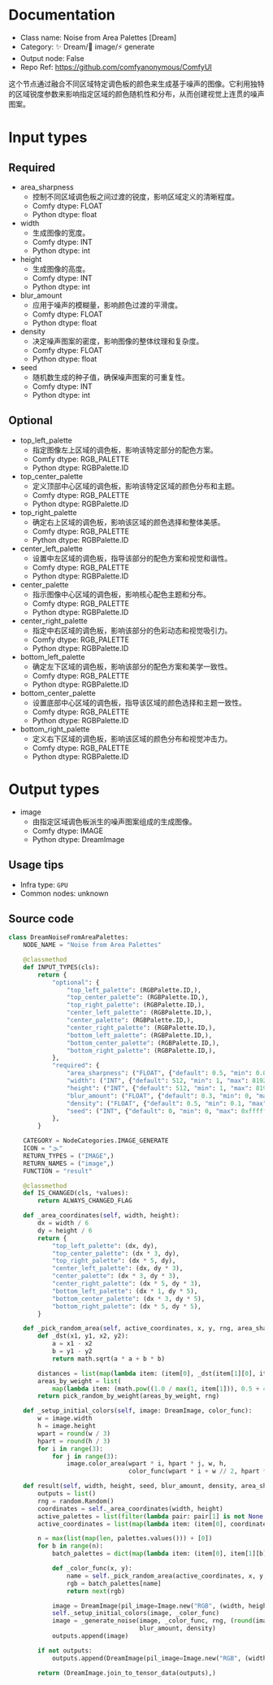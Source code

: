 
# Documentation
- Class name: Noise from Area Palettes [Dream]
- Category: ✨ Dream/🌄 image/⚡ generate
- Output node: False
- Repo Ref: https://github.com/comfyanonymous/ComfyUI

这个节点通过融合不同区域特定调色板的颜色来生成基于噪声的图像。它利用独特的区域锐度参数来影响指定区域的颜色随机性和分布，从而创建视觉上连贯的噪声图案。

# Input types
## Required
- area_sharpness
    - 控制不同区域调色板之间过渡的锐度，影响区域定义的清晰程度。
    - Comfy dtype: FLOAT
    - Python dtype: float
- width
    - 生成图像的宽度。
    - Comfy dtype: INT
    - Python dtype: int
- height
    - 生成图像的高度。
    - Comfy dtype: INT
    - Python dtype: int
- blur_amount
    - 应用于噪声的模糊量，影响颜色过渡的平滑度。
    - Comfy dtype: FLOAT
    - Python dtype: float
- density
    - 决定噪声图案的密度，影响图像的整体纹理和复杂度。
    - Comfy dtype: FLOAT
    - Python dtype: float
- seed
    - 随机数生成的种子值，确保噪声图案的可重复性。
    - Comfy dtype: INT
    - Python dtype: int
## Optional
- top_left_palette
    - 指定图像左上区域的调色板，影响该特定部分的配色方案。
    - Comfy dtype: RGB_PALETTE
    - Python dtype: RGBPalette.ID
- top_center_palette
    - 定义顶部中心区域的调色板，影响该特定区域的颜色分布和主题。
    - Comfy dtype: RGB_PALETTE
    - Python dtype: RGBPalette.ID
- top_right_palette
    - 确定右上区域的调色板，影响该区域的颜色选择和整体美感。
    - Comfy dtype: RGB_PALETTE
    - Python dtype: RGBPalette.ID
- center_left_palette
    - 设置中左区域的调色板，指导该部分的配色方案和视觉和谐性。
    - Comfy dtype: RGB_PALETTE
    - Python dtype: RGBPalette.ID
- center_palette
    - 指示图像中心区域的调色板，影响核心配色主题和分布。
    - Comfy dtype: RGB_PALETTE
    - Python dtype: RGBPalette.ID
- center_right_palette
    - 指定中右区域的调色板，影响该部分的色彩动态和视觉吸引力。
    - Comfy dtype: RGB_PALETTE
    - Python dtype: RGBPalette.ID
- bottom_left_palette
    - 确定左下区域的调色板，影响该部分的配色方案和美学一致性。
    - Comfy dtype: RGB_PALETTE
    - Python dtype: RGBPalette.ID
- bottom_center_palette
    - 设置底部中心区域的调色板，指导该区域的颜色选择和主题一致性。
    - Comfy dtype: RGB_PALETTE
    - Python dtype: RGBPalette.ID
- bottom_right_palette
    - 定义右下区域的调色板，影响该区域的颜色分布和视觉冲击力。
    - Comfy dtype: RGB_PALETTE
    - Python dtype: RGBPalette.ID

# Output types
- image
    - 由指定区域调色板派生的噪声图案组成的生成图像。
    - Comfy dtype: IMAGE
    - Python dtype: DreamImage


## Usage tips
- Infra type: `GPU`
- Common nodes: unknown


## Source code
```python
class DreamNoiseFromAreaPalettes:
    NODE_NAME = "Noise from Area Palettes"

    @classmethod
    def INPUT_TYPES(cls):
        return {
            "optional": {
                "top_left_palette": (RGBPalette.ID,),
                "top_center_palette": (RGBPalette.ID,),
                "top_right_palette": (RGBPalette.ID,),
                "center_left_palette": (RGBPalette.ID,),
                "center_palette": (RGBPalette.ID,),
                "center_right_palette": (RGBPalette.ID,),
                "bottom_left_palette": (RGBPalette.ID,),
                "bottom_center_palette": (RGBPalette.ID,),
                "bottom_right_palette": (RGBPalette.ID,),
            },
            "required": {
                "area_sharpness": ("FLOAT", {"default": 0.5, "min": 0.0, "max": 1.0, "step": 0.05}),
                "width": ("INT", {"default": 512, "min": 1, "max": 8192}),
                "height": ("INT", {"default": 512, "min": 1, "max": 8192}),
                "blur_amount": ("FLOAT", {"default": 0.3, "min": 0, "max": 1.0, "step": 0.05}),
                "density": ("FLOAT", {"default": 0.5, "min": 0.1, "max": 1.0, "step": 0.025}),
                "seed": ("INT", {"default": 0, "min": 0, "max": 0xffffffffffffffff}),
            },
        }

    CATEGORY = NodeCategories.IMAGE_GENERATE
    ICON = "🌫"
    RETURN_TYPES = ("IMAGE",)
    RETURN_NAMES = ("image",)
    FUNCTION = "result"

    @classmethod
    def IS_CHANGED(cls, *values):
        return ALWAYS_CHANGED_FLAG

    def _area_coordinates(self, width, height):
        dx = width / 6
        dy = height / 6
        return {
            "top_left_palette": (dx, dy),
            "top_center_palette": (dx * 3, dy),
            "top_right_palette": (dx * 5, dy),
            "center_left_palette": (dx, dy * 3),
            "center_palette": (dx * 3, dy * 3),
            "center_right_palette": (dx * 5, dy * 3),
            "bottom_left_palette": (dx * 1, dy * 5),
            "bottom_center_palette": (dx * 3, dy * 5),
            "bottom_right_palette": (dx * 5, dy * 5),
        }

    def _pick_random_area(self, active_coordinates, x, y, rng, area_sharpness):
        def _dst(x1, y1, x2, y2):
            a = x1 - x2
            b = y1 - y2
            return math.sqrt(a * a + b * b)

        distances = list(map(lambda item: (item[0], _dst(item[1][0], item[1][1], x, y)), active_coordinates))
        areas_by_weight = list(
            map(lambda item: (math.pow((1.0 / max(1, item[1])), 0.5 + 4.5 * area_sharpness), item[0]), distances))
        return pick_random_by_weight(areas_by_weight, rng)

    def _setup_initial_colors(self, image: DreamImage, color_func):
        w = image.width
        h = image.height
        wpart = round(w / 3)
        hpart = round(h / 3)
        for i in range(3):
            for j in range(3):
                image.color_area(wpart * i, hpart * j, w, h,
                                 color_func(wpart * i + w // 2, hpart * j + h // 2))

    def result(self, width, height, seed, blur_amount, density, area_sharpness, **palettes):
        outputs = list()
        rng = random.Random()
        coordinates = self._area_coordinates(width, height)
        active_palettes = list(filter(lambda pair: pair[1] is not None and len(pair[1]) > 0, palettes.items()))
        active_coordinates = list(map(lambda item: (item[0], coordinates[item[0]]), active_palettes))

        n = max(list(map(len, palettes.values())) + [0])
        for b in range(n):
            batch_palettes = dict(map(lambda item: (item[0], item[1][b].random_iteration(seed)), active_palettes))

            def _color_func(x, y):
                name = self._pick_random_area(active_coordinates, x, y, rng, area_sharpness)
                rgb = batch_palettes[name]
                return next(rgb)

            image = DreamImage(pil_image=Image.new("RGB", (width, height)))
            self._setup_initial_colors(image, _color_func)
            image = _generate_noise(image, _color_func, rng, (round(image.width / 3), round(image.height / 3)),
                                    blur_amount, density)
            outputs.append(image)

        if not outputs:
            outputs.append(DreamImage(pil_image=Image.new("RGB", (width, height))))

        return (DreamImage.join_to_tensor_data(outputs),)

```
